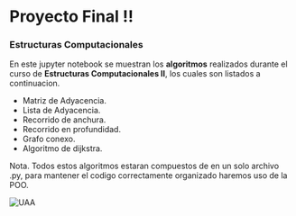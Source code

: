 # Proyecto Final !!
### Estructuras Computacionales

En este jupyter notebook se muestran los __algoritmos__ realizados durante el curso de __Estructuras Computacionales II__, los cuales son listados a continuacion.

* Matriz de Adyacencia.
* Lista de Adyacencia.
* Recorrido de anchura.
* Recorrido en profundidad.
* Grafo conexo.
* Algoritmo de dijkstra.

Nota. Todos estos algoritmos estaran compuestos de en un solo archivo .py, para mantener el codigo correctamente organizado haremos uso de la POO.

![UAA]([[https://www.heraldo.mx/wp-content/uploads/2020/02/UAA-universidad-autonoma-de-aguascalientes-Campus-Sur-8.jpg](https://www.liderempresarial.com/wp-content/uploads/2020/03/BOLETIN-387-2.jpg)https://www.liderempresarial.com/wp-content/uploads/2020/03/BOLETIN-387-2.jpg](https://www.liderempresarial.com/wp-content/uploads/2020/03/BOLETIN-387-2.jpg)https://www.liderempresarial.com/wp-content/uploads/2020/03/BOLETIN-387-2.jpg)
